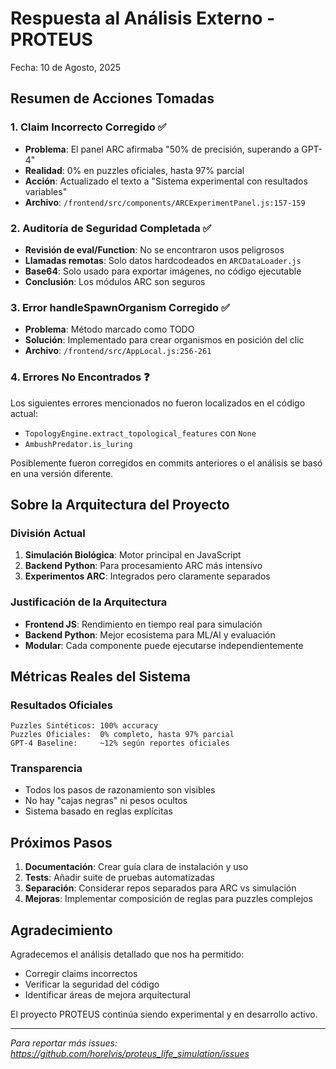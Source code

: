 # Respuesta al Análisis Externo - PROTEUS

Fecha: 10 de Agosto, 2025

## Resumen de Acciones Tomadas

### 1. **Claim Incorrecto Corregido** ✅
- **Problema**: El panel ARC afirmaba "50% de precisión, superando a GPT-4"
- **Realidad**: 0% en puzzles oficiales, hasta 97% parcial
- **Acción**: Actualizado el texto a "Sistema experimental con resultados variables"
- **Archivo**: `/frontend/src/components/ARCExperimentPanel.js:157-159`

### 2. **Auditoría de Seguridad Completada** ✅
- **Revisión de eval/Function**: No se encontraron usos peligrosos
- **Llamadas remotas**: Solo datos hardcodeados en `ARCDataLoader.js`
- **Base64**: Solo usado para exportar imágenes, no código ejecutable
- **Conclusión**: Los módulos ARC son seguros

### 3. **Error handleSpawnOrganism Corregido** ✅
- **Problema**: Método marcado como TODO
- **Solución**: Implementado para crear organismos en posición del clic
- **Archivo**: `/frontend/src/AppLocal.js:256-261`

### 4. **Errores No Encontrados** ❓
Los siguientes errores mencionados no fueron localizados en el código actual:
- `TopologyEngine.extract_topological_features` con `None`
- `AmbushPredator.is_luring`

Posiblemente fueron corregidos en commits anteriores o el análisis se basó en una versión diferente.

## Sobre la Arquitectura del Proyecto

### División Actual
1. **Simulación Biológica**: Motor principal en JavaScript
2. **Backend Python**: Para procesamiento ARC más intensivo
3. **Experimentos ARC**: Integrados pero claramente separados

### Justificación de la Arquitectura
- **Frontend JS**: Rendimiento en tiempo real para simulación
- **Backend Python**: Mejor ecosistema para ML/AI y evaluación
- **Modular**: Cada componente puede ejecutarse independientemente

## Métricas Reales del Sistema

### Resultados Oficiales
```
Puzzles Sintéticos: 100% accuracy
Puzzles Oficiales:  0% completo, hasta 97% parcial
GPT-4 Baseline:     ~12% según reportes oficiales
```

### Transparencia
- Todos los pasos de razonamiento son visibles
- No hay "cajas negras" ni pesos ocultos
- Sistema basado en reglas explícitas

## Próximos Pasos

1. **Documentación**: Crear guía clara de instalación y uso
2. **Tests**: Añadir suite de pruebas automatizadas
3. **Separación**: Considerar repos separados para ARC vs simulación
4. **Mejoras**: Implementar composición de reglas para puzzles complejos

## Agradecimiento

Agradecemos el análisis detallado que nos ha permitido:
- Corregir claims incorrectos
- Verificar la seguridad del código
- Identificar áreas de mejora arquitectural

El proyecto PROTEUS continúa siendo experimental y en desarrollo activo.

---

*Para reportar más issues: https://github.com/horelvis/proteus_life_simulation/issues*